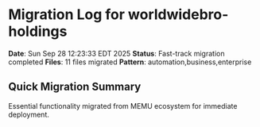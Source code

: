 # Migration Log for worldwidebro-holdings

**Date**: Sun Sep 28 12:23:33 EDT 2025
**Status**: Fast-track migration completed
**Files**:       11 files migrated
**Pattern**: automation,business,enterprise

## Quick Migration Summary
Essential functionality migrated from MEMU ecosystem for immediate deployment.
